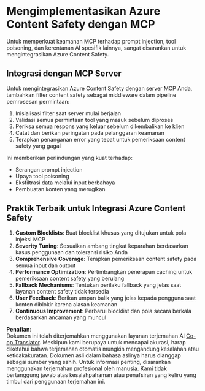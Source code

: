 <!--
CO_OP_TRANSLATOR_METADATA:
{
  "original_hash": "1b6c746d9e190deba4d8765267ffb94e",
  "translation_date": "2025-07-17T08:58:30+00:00",
  "source_file": "02-Security/azure-content-safety-implementation.md",
  "language_code": "id"
}
-->
# Mengimplementasikan Azure Content Safety dengan MCP

Untuk memperkuat keamanan MCP terhadap prompt injection, tool poisoning, dan kerentanan AI spesifik lainnya, sangat disarankan untuk mengintegrasikan Azure Content Safety.

## Integrasi dengan MCP Server

Untuk mengintegrasikan Azure Content Safety dengan server MCP Anda, tambahkan filter content safety sebagai middleware dalam pipeline pemrosesan permintaan:

1. Inisialisasi filter saat server mulai berjalan  
2. Validasi semua permintaan tool yang masuk sebelum diproses  
3. Periksa semua respons yang keluar sebelum dikembalikan ke klien  
4. Catat dan berikan peringatan pada pelanggaran keamanan  
5. Terapkan penanganan error yang tepat untuk pemeriksaan content safety yang gagal  

Ini memberikan perlindungan yang kuat terhadap:  
- Serangan prompt injection  
- Upaya tool poisoning  
- Eksfiltrasi data melalui input berbahaya  
- Pembuatan konten yang merugikan  

## Praktik Terbaik untuk Integrasi Azure Content Safety

1. **Custom Blocklists**: Buat blocklist khusus yang ditujukan untuk pola injeksi MCP  
2. **Severity Tuning**: Sesuaikan ambang tingkat keparahan berdasarkan kasus penggunaan dan toleransi risiko Anda  
3. **Comprehensive Coverage**: Terapkan pemeriksaan content safety pada semua input dan output  
4. **Performance Optimization**: Pertimbangkan penerapan caching untuk pemeriksaan content safety yang berulang  
5. **Fallback Mechanisms**: Tentukan perilaku fallback yang jelas saat layanan content safety tidak tersedia  
6. **User Feedback**: Berikan umpan balik yang jelas kepada pengguna saat konten diblokir karena alasan keamanan  
7. **Continuous Improvement**: Perbarui blocklist dan pola secara berkala berdasarkan ancaman yang muncul

**Penafian**:  
Dokumen ini telah diterjemahkan menggunakan layanan terjemahan AI [Co-op Translator](https://github.com/Azure/co-op-translator). Meskipun kami berupaya untuk mencapai akurasi, harap diketahui bahwa terjemahan otomatis mungkin mengandung kesalahan atau ketidakakuratan. Dokumen asli dalam bahasa aslinya harus dianggap sebagai sumber yang sahih. Untuk informasi penting, disarankan menggunakan terjemahan profesional oleh manusia. Kami tidak bertanggung jawab atas kesalahpahaman atau penafsiran yang keliru yang timbul dari penggunaan terjemahan ini.